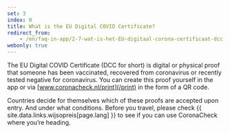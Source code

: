 ```yaml
---
set: 3
index: 0
title: What is the EU Digital COVID Certificate?
redirect_from:
    - /en/faq-in-app/2-7-wat-is-het-EU-digitaal-corona-certificaat-dcc
webonly: true
---
```

The EU Digital COVID Certificate (DCC for short) is digital or physical proof that someone has been vaccinated, recovered from coronavirus or recently tested negative for coronavirus. You can create this proof yourself in the app or via [www.coronacheck.nl/print](/print)  in the form of a QR code.

Countries decide for themselves which of these proofs are accepted upon entry. And under what conditions. Before you travel, please check {{ site.data.links.wijsopreis[page.lang] }} to see if you can use CoronaCheck where you’re heading.
